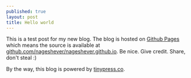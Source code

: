 ```yaml
---
published: true
layout: post
title: Hello world
---
```

This is a test post for my new blog. The blog is hosted on [Github Pages](http://pages.github.com/) which means the source is available at [github.com/nageshever/nageshever.github.io](http://github.com/nageshever/nageshever.github.io). Be nice. Give credit. Share, don't steal :)

By the way, this blog is powered by [tinypress.co](https://tinypress.co).
